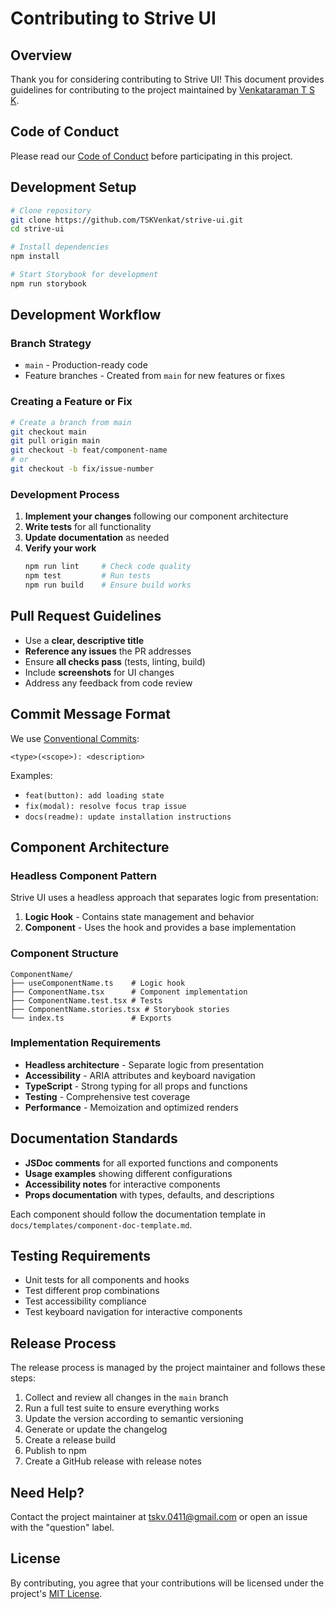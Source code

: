 # Contributing to Strive UI

## Overview

Thank you for considering contributing to Strive UI! This document provides guidelines for contributing to the project maintained by [Venkataraman T S K](https://github.com/TSKVenkat).

## Code of Conduct

Please read our [Code of Conduct](./CODE_OF_CONDUCT.md) before participating in this project.

## Development Setup

```bash
# Clone repository
git clone https://github.com/TSKVenkat/strive-ui.git
cd strive-ui

# Install dependencies
npm install

# Start Storybook for development
npm run storybook
```

## Development Workflow

### Branch Strategy

- `main` - Production-ready code
- Feature branches - Created from `main` for new features or fixes

### Creating a Feature or Fix

```bash
# Create a branch from main
git checkout main
git pull origin main
git checkout -b feat/component-name
# or
git checkout -b fix/issue-number
```

### Development Process

1. **Implement your changes** following our component architecture
2. **Write tests** for all functionality
3. **Update documentation** as needed
4. **Verify your work**
   ```bash
   npm run lint     # Check code quality
   npm test         # Run tests
   npm run build    # Ensure build works
   ```

## Pull Request Guidelines

- Use a **clear, descriptive title**
- **Reference any issues** the PR addresses
- Ensure **all checks pass** (tests, linting, build)
- Include **screenshots** for UI changes
- Address any feedback from code review

## Commit Message Format

We use [Conventional Commits](https://www.conventionalcommits.org/):

```
<type>(<scope>): <description>
```

Examples:
- `feat(button): add loading state`
- `fix(modal): resolve focus trap issue`
- `docs(readme): update installation instructions`

## Component Architecture

### Headless Component Pattern

Strive UI uses a headless approach that separates logic from presentation:

1. **Logic Hook** - Contains state management and behavior
2. **Component** - Uses the hook and provides a base implementation

### Component Structure

```
ComponentName/
├── useComponentName.ts    # Logic hook
├── ComponentName.tsx      # Component implementation
├── ComponentName.test.tsx # Tests
├── ComponentName.stories.tsx # Storybook stories
└── index.ts               # Exports
```

### Implementation Requirements

- **Headless architecture** - Separate logic from presentation
- **Accessibility** - ARIA attributes and keyboard navigation
- **TypeScript** - Strong typing for all props and functions
- **Testing** - Comprehensive test coverage
- **Performance** - Memoization and optimized renders

## Documentation Standards

- **JSDoc comments** for all exported functions and components
- **Usage examples** showing different configurations
- **Accessibility notes** for interactive components
- **Props documentation** with types, defaults, and descriptions

Each component should follow the documentation template in `docs/templates/component-doc-template.md`.

## Testing Requirements

- Unit tests for all components and hooks
- Test different prop combinations
- Test accessibility compliance
- Test keyboard navigation for interactive components

## Release Process

The release process is managed by the project maintainer and follows these steps:

1. Collect and review all changes in the `main` branch
2. Run a full test suite to ensure everything works
3. Update the version according to semantic versioning
4. Generate or update the changelog
5. Create a release build
6. Publish to npm
7. Create a GitHub release with release notes

## Need Help?

Contact the project maintainer at tskv.0411@gmail.com or open an issue with the "question" label.

## License

By contributing, you agree that your contributions will be licensed under the project's [MIT License](LICENSE).
